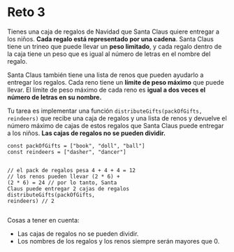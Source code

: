<h1> Reto 3 </h1>
<p>Tienes una caja de regalos de Navidad que Santa Claus quiere entregar a los niños. <strong>Cada regalo está representado por una cadena</strong>. Santa Claus tiene un trineo que puede llevar un <strong>peso limitado</strong>, y cada regalo dentro de la caja tiene un peso que es igual al número de letras en el nombre del regalo.</p>
<p>Santa Claus también tiene una lista de renos que pueden ayudarlo a entregar los regalos. Cada reno tiene un <strong>límite de peso máximo</strong> que puede llevar. El límite de peso máximo de cada reno es <strong>igual a dos veces el número de letras en su nombre.</strong></p>
<p>Tu tarea es implementar una función <code>distributeGifts(packOfGifts, reindeers)</code> que recibe una caja de regalos y una lista de renos y devuelve el número máximo de cajas de estos regalos que Santa Claus puede entregar a los niños. <strong>Las cajas de regalos no se pueden dividir.</strong></p>
<pre><code class="javascript language-javascript shj-lang-js shj-inline" data-lang="js"><span class="shj-syn-kwd">const</span> packOfGifts <span class="shj-syn-oper">=</span> [<span class="shj-syn-str">"book"</span><span class="shj-syn-oper">,</span> <span class="shj-syn-str">"doll"</span><span class="shj-syn-oper">,</span> <span class="shj-syn-str">"ball"</span>]
<span class="shj-syn-kwd">const</span> reindeers <span class="shj-syn-oper">=</span> [<span class="shj-syn-str">"dasher"</span><span class="shj-syn-oper">,</span> <span class="shj-syn-str">"dancer"</span>]

<span class="shj-syn-cmnt">// el pack de regalos pesa 4 + 4 + 4 = 12
</span><span class="shj-syn-cmnt">// los renos pueden llevar (2 * 6) + (2 * 6) = 24
</span><span class="shj-syn-cmnt">// por lo tanto, Santa Claus puede entregar 2 cajas de regalos
</span>
<span class="shj-syn-func">distributeGifts</span>(packOfGifts<span class="shj-syn-oper">,</span> reindeers) <span class="shj-syn-cmnt">// 2
</span></code></pre>
<p>Cosas a tener en cuenta:</p>
<ul>
<li>Las cajas de regalos no se pueden dividir.</li>
<li>Los nombres de los regalos y los renos siempre serán mayores que 0.</li>
</ul></div>